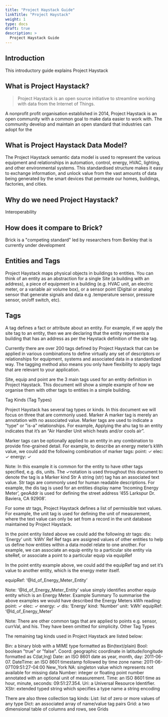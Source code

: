 ```yaml
---
title: "Project Haystack Guide"
linkTitle: "Project Haystack"
weight: 1
type: docs
draft: true
description: >
  Project Haystack Guide
---
```


## Introduction
This introductory guide explains Project Haystack

## What is Project Haystack?
> Project Haystack is an open source initiative to streamline working with data from the Internet of Things.

A nonprofit profit organisation established in 2014, Project Haystack is an open community with a common goal to make data easier to work with. The community develop and maintain an open standard that industries can adopt for the

## What is Project Haystack Data Model?
The Project Haystack semantic data model is used to represent the various equipment and relationships in automation, control, energy, HVAC, lighting, and other environmental systems. This standardised structure makes it easy to exchange information, and unlock value from the vast amounts of data being generated by the smart devices that permeate our homes, buildings, factories, and cities.

## Why do we need Project Haystack?
Interoperability

## How does it compare to Brick?
Brick is a "competing standard" led by researchers from Berkley  that is currently under development



## Entities and Tags
Project Haystack maps physical objects in buildings to entities. You can think of an entity as an abstraction for a single Site (a building with an address), a piece of equipment in a building (e.g.  HVAC unit, an electric meter, or a variable air volume box), or a sensor point (Digital or analog sensor that generate signals and data e.g .temperature sensor, pressure sensor, on/off switch, etc).


## Tags
A tag defines a fact or attribute about an entity. For example, if we apply the site tag to an entity, then we are declaring that the entity represents a building that has an address as per the Haystack definition of the site tag.

Currently there are over 200 tags defined by Project Haystack that can be applied in various combinations to define virtually any set of descriptors or relationships for equipment, systems and associated data in a standardized way. The tagging method also means you only have flexibility to apply tags that are relevant to your application.

Site, equip and point are the 3 main tags used for an entity definition in Project Haystack.  This document will show a simple example of how we organise them with other tags to entities in a simple building.

Tag Kinds (Tag Types)

Project Haystack has several tag types or kinds. In this document we will focus on three that are commonly used.
Marker
A marker tag is merely an annotation with no associated value. Marker tags are used to indicate a "type" or "is-a" relationships. For example, Applying the ahu tag to an entity indicates that it’s an “Air Handler Unit which heats and/or cools air”.

Marker tags can be optionally applied to an entity in any combination to provide fine-grained detail. For example, to describe an energy meter’s kWh value, we could add the following combination of marker tags:
point: ✓
elec: ✓
energy: ✓

Note:
In this example it is common for the entity to have other tags specified, e.g. dis, units.
The ✓notation is used throughout this document to denote the tag is a Marker kind
Str
A string (str) tag has an associated text value.  Str tags are commonly used for human readable descriptions. For example, the dis tag is used for an entities display name ‘Incoming Energy Meter’,  geoAddr is used for defining the street address ‘455 Larkspur Dr. Baviera, CA 92908’.

For some str tags, Project Haystack defines a list of permissible text values. For example, the unit tag is used for defining the unit of measurement, where the text value can only be set from a record in the unit database maintained by Project Haystack.

In the point entity listed above we could add the following str tags:
dis: ‘Energy’
unit: ‘kWh’
Ref
Ref tags are assigned values of other entities to help us define how entities within a data model relate to one another. For example, we can associate an equip entity to a particular site entity via siteRef, or associate a point to a particular equip via equipRef

In the point entity example above, we could add the equipRef tag and set it’s value  to another entity, which is the energy meter itself.

equipRef: ‘@Id_of_Energy_Meter_Entity’

Note: ‘@Id_of_Energy_Meter_Entity’ value simply identifies another equip entity which is an Energy Meter.
Example Summary
To summarise the above examples we would have described the Energy Meters kWh reading:
point: ✓
elec: ✓
energy: ✓
dis: ‘Energy’
kind: ‘Number’
unit: ‘kWh’
equipRef: ‘@Id_of_Energy_Meter’

Note: There are other common tags that are applied to points e.g. sensor, currVal, and his. They have been omitted for simplicity.
Other Tag Types

The remaining tag kinds used in Project Haystack are listed below:

Bin: a binary blob with a MIME type formatted as Bin(text/plain)
Bool: boolean "true" or "false".
Coord: geographic coordinate in latitude/longitude formatted as C(lat,lng)
Date: an ISO 8601 date as year, month, day: 2011-06-07.
DateTime: an ISO 8601 timestamp followed by time zone name: 2011-06-07T09:51:27-04:00 New_York
NA: singleton value which represents not available for missing data
Number: integer or floating point number annotated with an optional unit of measurement.
Time: an ISO 8601 time as hour, minute, seconds: 09:51:27.354.
Uri: a Universal Resource Identifier.
XStr: extended typed string which specifies a type name a string encoding

There are also three collection tag kinds:
List: list of zero or more values of any type
Dict: an associated array of name/value tag pairs
Grid: a two dimensional table of columns and rows, see Grids
